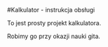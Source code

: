 #Kalkulator - instrukcja obsługi 

To jest prosty projekt kalkulatora.

Robimy go przy okazji nauki gita.